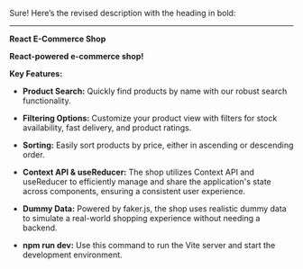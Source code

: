 Sure! Here’s the revised description with the heading in bold:

---

**React E-Commerce Shop**

**React-powered e-commerce shop!**

**Key Features:**

- **Product Search:** Quickly find products by name with our robust search functionality.

- **Filtering Options:** Customize your product view with filters for stock availability, fast delivery, and product ratings.

- **Sorting:** Easily sort products by price, either in ascending or descending order.

- **Context API & useReducer:** The shop utilizes Context API and useReducer to efficiently manage and share the application's state across components, ensuring a consistent user experience.

- **Dummy Data:** Powered by faker.js, the shop uses realistic dummy data to simulate a real-world shopping experience without needing a backend.

- **npm run dev:** Use this command to run the Vite server and start the development environment.
